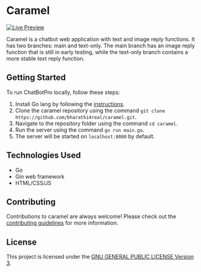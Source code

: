 # Caramel

[![Live Preview](https://img.shields.io/badge/Live%20Preview-%E2%9C%A8-blue)](https://caramel-chat.vercel.app/)

Caramel is a chatbot web application with text and image reply functions. It has two branches: main and text-only. The main branch has an image reply function that is still in early testing, while the text-only branch contains a more stable text reply function.


## Getting Started

To run ChatBotPro locally, follow these steps:

1. Install Go lang by following the [instructions](https://go.dev/doc/install).
2. Clone the caramel repository using the command `git clone https://github.com/bharathi4real/caramel.git`.
3. Navigate to the repository folder using the command `cd caramel`.
4. Run the server using the command `go run main.go`.
5. The server will be started on `localhost:8080` by default.

## Technologies Used

- Go
- Gin web framework
- HTML/CSS/JS

## Contributing

Contributions to caramel are always welcome! Please check out the [contributing guidelines](CONTRIBUTING.md) for more information.

## License

This project is licensed under the [GNU GENERAL PUBLIC LICENSE
Version 3](LICENSE).
